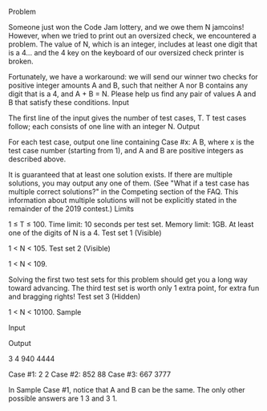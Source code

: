 Problem

Someone just won the Code Jam lottery, and we owe them N jamcoins! However, when we tried to print out an oversized check, we encountered a problem. The value of N, which is an integer, includes at least one digit that is a 4... and the 4 key on the keyboard of our oversized check printer is broken.

Fortunately, we have a workaround: we will send our winner two checks for positive integer amounts A and B, such that neither A nor B contains any digit that is a 4, and A + B = N. Please help us find any pair of values A and B that satisfy these conditions.
Input

The first line of the input gives the number of test cases, T. T test cases follow; each consists of one line with an integer N.
Output

For each test case, output one line containing Case #x: A B, where x is the test case number (starting from 1), and A and B are positive integers as described above.

It is guaranteed that at least one solution exists. If there are multiple solutions, you may output any one of them. (See "What if a test case has multiple correct solutions?" in the Competing section of the FAQ. This information about multiple solutions will not be explicitly stated in the remainder of the 2019 contest.)
Limits

1 ≤ T ≤ 100.
Time limit: 10 seconds per test set.
Memory limit: 1GB.
At least one of the digits of N is a 4.
Test set 1 (Visible)

1 < N < 105.
Test set 2 (Visible)

1 < N < 109.

Solving the first two test sets for this problem should get you a long way toward advancing. The third test set is worth only 1 extra point, for extra fun and bragging rights!
Test set 3 (Hidden)

1 < N < 10100.
Sample

Input
  	
Output
 

3
4
940
4444

  

	

Case #1: 2 2
Case #2: 852 88
Case #3: 667 3777

  

In Sample Case #1, notice that A and B can be the same. The only other possible answers are 1 3 and 3 1. 

